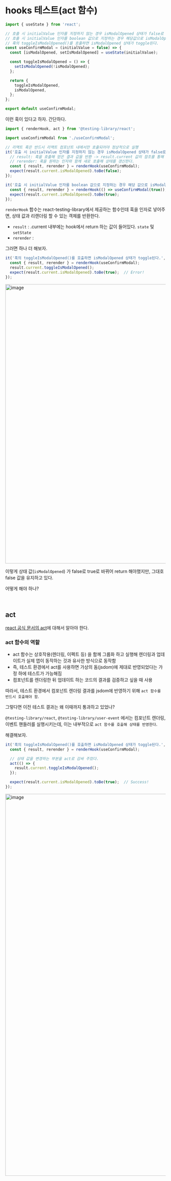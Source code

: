 # hooks 테스트(act 함수)

```js
import { useState } from 'react';

// 호출 시 initialValue 인자를 지정하지 않는 경우 isModalOpened 상태가 false로 설정된다.
// 호출 시 initialValue 인자를 boolean 값으로 지정하는 경우 해당값으로 isModalOpened 상태가 설정된다.
// 훅의 toggleIsModalOpened()를 호출하면 isModalOpened 상태가 toggle된다.
const useConfirmModal = (initialValue = false) => {
  const [isModalOpened, setIsModalOpened] = useState(initialValue);

  const toggleIsModalOpened = () => {
    setIsModalOpened(!isModalOpened);
  };

  return {
    toggleIsModalOpened,
    isModalOpened,
  };
};

export default useConfirmModal;
```

이런 훅이 있다고 하자. 간단하다.

```js
import { renderHook, act } from '@testing-library/react';

import useConfirmModal from './useConfirmModal';

// 리액트 훅은 반드시 리액트 컴포넌트 내에서만 호출되어야 정상적으로 실행
it('호출 시 initialValue 인자를 지정하지 않는 경우 isModalOpened 상태가 false로 설정된다.', () => {
  // result: 훅을 호출해 얻은 결과 값을 반환 -> result.current 값의 참조를 통해 최신 상태를 추적할 수 있다.
  // rerender: 훅을 원하는 인자와 함께 새로 호출해 상태를 갱신한다.
  const { result, rerender } = renderHook(useConfirmModal);
  expect(result.current.isModalOpened).toBe(false);
});

it('호출 시 initialValue 인자를 boolean 값으로 지정하는 경우 해당 값으로 isModalOpened 상태가 설정된다.', () => {
  const { result, rerender } = renderHook(() => useConfirmModal(true));
  expect(result.current.isModalOpened).toBe(true);
});
```

`renderHook` 함수는 react-testing-library에서 제공하는 함수인데 훅을 인자로 넣어주면, 상태 값과 리랜더링 할 수 있는 객체를 반환한다.

- `result` : .current 내부에는 hook에서 return 하는 값이 들어있다. `state` 및 `setState`
- `rerender` : 

그러면 하나 더 해보자.

```js
it('훅의 toggleIsModalOpened()를 호출하면 isModalOpened 상태가 toggle된다.', () => {
  const { result, rerender } = renderHook(useConfirmModal);
  result.current.toggleIsModalOpened();
  expect(result.current.isModalOpened).toBe(true);  // Error!
});
```

<img width="875" alt="image" src="https://github.com/pozafly/TIL/assets/59427983/be8f9aff-27e1-41c3-b12c-1caec041e30f">

이렇게 상태 값(`isModalOpened`) 가 false로 true로 바뀌어 return 해야했지만, 그대호 false 값을 유지하고 있다.

어떻게 해야 하나?

<br/>

## act

[react 공식 문서의 act](https://ko.legacy.reactjs.org/docs/testing-recipes.html#act)에 대해서 알아야 한다.

### act 함수의 역할

- act 함수는 상호작용(렌더링, 이펙트 등) 을 함께 그룹화 하고 실행해 렌더링과 업데이트가 실제 앱이 동작하는 것과 유사한 방식으로 동작함
- 즉, 테스트 환경에서 act를 사용하면 가상의 돔(jsdom)에 제대로 반영되었다는 가정 하에 테스트가 가능해짐
- 컴포넌트를 렌더링한 뒤 업데이트 하는 코드의 결과를 검증하고 싶을 때 사용

따라서, 테스트 환경에서 컴포넌트 렌더링 결과를 jsdom에 반영하기 위해 `act 함수를 반드시 호출해야 함`.

그렇다면 이전 테스트 결과는 왜 이때까지 통과하고 있었나?

`@testing-library/react`, `@testing-library/user-event` 에서는 컴포넌트 렌더링, 이벤트 핸들러를 실행시키는데, 이는 내부적으로 `act 함수를 호출해 상태를 반영한다`.

해결해보자.

```js
it('훅의 toggleIsModalOpened()를 호출하면 isModalOpened 상태가 toggle된다.', () => {
  const { result, rerender } = renderHook(useConfirmModal);

  // 상태 값을 변경하는 부분을 act로 감싸 주었다.
  act(() => {
    result.current.toggleIsModalOpened();
  });

  expect(result.current.isModalOpened).toBe(true);  // Success!
});

```

<img width="1197" alt="image" src="https://github.com/pozafly/TIL/assets/59427983/5d77f9b1-0977-48c8-a953-920967e52b37">

